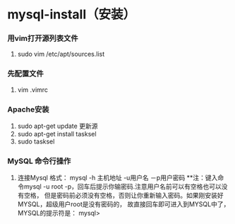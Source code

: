 # mysql-install（安装）
### 用vim打开源列表文件
1. sudo vim /etc/apt/sources.list
### 先配置文件
1. vim .vimrc
### Apache安装
1. sudo apt-get update 更新源
2. sudo apt-get install tasksel
3. sudo tasksel
### MySQL 命令行操作
1. 连接Mysql 格式： mysql -h 主机地址 -u用户名 －p用户密码
**注：键入命令mysql -u root -p，回车后提示你输密码.注意用户名前可以有空格也可以没有空格，
但是密码前必须没有空格，否则让你重新输入密码。如果刚安装好MYSQL，超级用户root是没有密码的，
故直接回车即可进入到MYSQL中了，MYSQL的提示符是： mysql>
